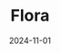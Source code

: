 ---
date: 2024-11-01
featured_image: IMG_2196.jpg
title: Flora
#type: gallery
sort_by: Name
resources:
  - src: IMG_1050.jpg
    title: Water Lillies in pond - Bergen 
  - src: IMG_1243.jpg
    title: Flower in garden - Bergen
  - src: IMG_1520.jpg
    title: Flower in pot detail - Bergen
  - src: IMG_1328.jpg
    title: Blue flowers in a bush - Bergen 
  - src: IMG_2196.jpg
    title: Yellow Rose at night - Bergen
  - src: IMG_2346.jpg
    title: Sunflower - Bergen
  - src: IMG_2470.jpg
    title: Autumn Bush - Bergen
  - src: IMG_2676.jpg
    title: Flower with the dew on the petals - Bergen
  - src: IMG_3854.jpg
    title: Backlit decorative plant - Bergen
  - src: IMG_4039.jpg
    title: Autumn leaves close up - Bergen
---